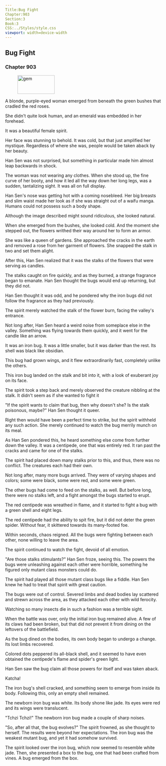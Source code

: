 ```yaml
---
Title:Bug Fight 
Chapter:903 
Section:3 
Book:3 
CSS:../Styles/style.css 
viewport: width=device-width
---
```

  
## Bug Fight
### Chapter 903
  
<figure>
	<img src="../Images/gem.gif" alt="gem" id="gem" width="120" height="60" />
</figure>
  

  
A blonde, purple-eyed woman emerged from beneath the green bushes that cradled the red roses.

She didn't quite look human, and an emerald was embedded in her forehead.

It was a beautiful female spirit.

Her face was stunning to behold. It was cold, but that just amplified her mystique. Regardless of where she was, people would be taken aback by her beauty.

Han Sen was not surprised, but something in particular made him almost leap backwards in shock.

The woman was not wearing any clothes. When she stood up, the fine curve of her booty, and how it led all the way down her long legs, was a sudden, tantalizing sight. It was all on full display.

Han Sen's nose was getting hot with a coming nosebleed. Her big breasts and slim waist made her look as if she was straight out of a waifu manga. Humans could not possess such a body shape.

Although the image described might sound ridiculous, she looked natural.

When she emerged from the bushes, she looked cold. And the moment she stepped out, the flowers writhed their way around her to form an armor.

She was like a queen of gardens. She approached the cracks in the earth and removed a rose from her garment of flowers. She snapped the stalk in two and set them alight.

After this, Han Sen realized that it was the stalks of the flowers that were serving as candles.

The stalks caught on fire quickly, and as they burned, a strange fragrance began to emanate. Han Sen thought the bugs would end up returning, but they did not.

Han Sen thought it was odd, and he pondered why the iron bugs did not follow the fragrance as they had previously.

The spirit merely watched the stalk of the flower burn, facing the valley's entrance.

Not long after, Han Sen heard a weird noise from someplace else in the valley. Something was flying towards them quickly, and it went for the candle like an arrow.

It was an iron bug. It was a little smaller, but it was darker than the rest. Its shell was black like obsidian.

This bug had grown wings, and it flew extraordinarily fast, completely unlike the others.

This iron bug landed on the stalk and bit into it, with a look of exuberant joy on its face.

The spirit took a step back and merely observed the creature nibbling at the stalk. It didn't seem as if she wanted to fight it

"If the spirit wants to claim that bug, then why doesn't she? Is the stalk poisonous, maybe?" Han Sen thought it queer.

Right then would have been a perfect time to strike, but the spirit withheld any such action. She merely continued to watch the bug merrily munch on its meal.

As Han Sen pondered this, he heard something else come from further down the valley. It was a centipede, one that was entirely red. It ran past the cracks and came for one of the stalks.

The spirit had placed down many stalks prior to this, and thus, there was no conflict. The creatures each had their own.

Not long after, many more bugs arrived. They were of varying shapes and colors; some were black, some were red, and some were green.

The other bugs had come to feed on the stalks, as well. But before long, there were no stalks left, and a fight amongst the bugs started to erupt.

The red centipede was wreathed in flame, and it started to fight a bug with a green shell and eight legs.

The red centipede had the ability to spit fire, but it did not deter the green spider. Without fear, it skittered towards its many-footed foe.

Within seconds, chaos reigned. All the bugs were fighting between each other, none willing to leave the area.

The spirit continued to watch the fight, devoid of all emotion.

"Are those stalks stimulants?" Han Sen froze, seeing this. The powers the bugs were unleashing against each other were horrible, something he figured only mutant class monsters could do.

The spirit had played all those mutant class bugs like a fiddle. Han Sen knew he had to treat that spirit with great caution.

The bugs were out of control. Severed limbs and dead bodies lay scattered and strewn across the area, as they attacked each other with wild ferocity.

Watching so many insects die in such a fashion was a terrible sight.

When the battle was over, only the initial iron bug remained alive. A few of its claws had been broken, but that did not prevent it from dining on the leftovers of the battlefield.

As the bug dined on the bodies, its own body began to undergo a change. Its lost limbs recovered.

Colored dots peppered its all-black shell, and it seemed to have even obtained the centipede's flame and spider's green light.

Han Sen saw the bug claim all those powers for itself and was taken aback.

Katcha!

The iron bug's shell cracked, and something seem to emerge from inside its body. Following this, only an empty shell remained.

The newborn iron bug was white. Its body shone like jade. Its eyes were red and its wings were translucent.

"Tchzi Tchzi!" The newborn iron bug made a couple of sharp noises.

"So, after all that, the bug evolves?" The spirit frowned, as she thought to herself. The results were beyond her expectations. The iron bug was the weakest mutant bug, and yet it had somehow survived.

The spirit looked over the iron bug, which now seemed to resemble white jade. Then, she presented a box to the bug, one that had been crafted from vines. A bug emerged from the box.